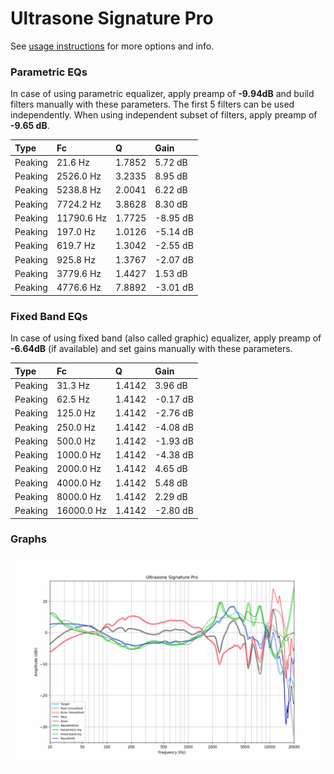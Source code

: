# Ultrasone Signature Pro
See [usage instructions](https://github.com/jaakkopasanen/AutoEq#usage) for more options and info.

### Parametric EQs
In case of using parametric equalizer, apply preamp of **-9.94dB** and build filters manually
with these parameters. The first 5 filters can be used independently.
When using independent subset of filters, apply preamp of **-9.65 dB**.

| Type    | Fc         |      Q | Gain     |
|:--------|:-----------|:-------|:---------|
| Peaking | 21.6 Hz    | 1.7852 | 5.72 dB  |
| Peaking | 2526.0 Hz  | 3.2335 | 8.95 dB  |
| Peaking | 5238.8 Hz  | 2.0041 | 6.22 dB  |
| Peaking | 7724.2 Hz  | 3.8628 | 8.30 dB  |
| Peaking | 11790.6 Hz | 1.7725 | -8.95 dB |
| Peaking | 197.0 Hz   | 1.0126 | -5.14 dB |
| Peaking | 619.7 Hz   | 1.3042 | -2.55 dB |
| Peaking | 925.8 Hz   | 1.3767 | -2.07 dB |
| Peaking | 3779.6 Hz  | 1.4427 | 1.53 dB  |
| Peaking | 4776.6 Hz  | 7.8892 | -3.01 dB |

### Fixed Band EQs
In case of using fixed band (also called graphic) equalizer, apply preamp of **-6.64dB**
(if available) and set gains manually with these parameters.

| Type    | Fc         |      Q | Gain     |
|:--------|:-----------|:-------|:---------|
| Peaking | 31.3 Hz    | 1.4142 | 3.96 dB  |
| Peaking | 62.5 Hz    | 1.4142 | -0.17 dB |
| Peaking | 125.0 Hz   | 1.4142 | -2.76 dB |
| Peaking | 250.0 Hz   | 1.4142 | -4.08 dB |
| Peaking | 500.0 Hz   | 1.4142 | -1.93 dB |
| Peaking | 1000.0 Hz  | 1.4142 | -4.38 dB |
| Peaking | 2000.0 Hz  | 1.4142 | 4.65 dB  |
| Peaking | 4000.0 Hz  | 1.4142 | 5.48 dB  |
| Peaking | 8000.0 Hz  | 1.4142 | 2.29 dB  |
| Peaking | 16000.0 Hz | 1.4142 | -2.80 dB |

### Graphs
![](./Ultrasone%20Signature%20Pro.png)